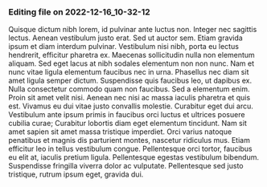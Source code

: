 

### Editing file on 2022-12-16_10-32-12

Quisque dictum nibh lorem, id pulvinar ante luctus non. Integer nec sagittis lectus. Aenean vestibulum justo erat. Sed ut auctor sem. Etiam gravida ipsum et diam interdum pulvinar. Vestibulum nisi nibh, porta eu lectus hendrerit, efficitur pharetra ex. Maecenas sollicitudin nulla non elementum aliquam. Sed eget lacus at nibh sodales elementum non non nunc. Nam et nunc vitae ligula elementum faucibus nec in urna. Phasellus nec diam sit amet ligula semper dictum. Suspendisse quis faucibus leo, ut dapibus ex. Nulla consectetur commodo quam non faucibus.
Sed a elementum enim. Proin sit amet velit nisi. Aenean nec nisi ac massa iaculis pharetra et quis est. Vivamus eu dui vitae justo convallis molestie. Curabitur eget dui arcu. Vestibulum ante ipsum primis in faucibus orci luctus et ultrices posuere cubilia curae; Curabitur lobortis diam eget elementum tincidunt. Nam sit amet sapien sit amet massa tristique imperdiet. Orci varius natoque penatibus et magnis dis parturient montes, nascetur ridiculus mus. Etiam efficitur leo in tellus vestibulum congue. Pellentesque orci tortor, faucibus eu elit at, iaculis pretium ligula. Pellentesque egestas vestibulum bibendum. Suspendisse fringilla viverra dolor ac vulputate. Pellentesque sed justo tristique, rutrum ipsum eget, gravida dui.



